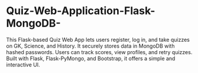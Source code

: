 # Quiz-Web-Application-Flask-MongoDB-
This Flask-based Quiz Web App lets users register, log in, and take quizzes on GK, Science, and History. It securely stores data in MongoDB with hashed passwords. Users can track scores, view profiles, and retry quizzes. Built with Flask, Flask-PyMongo, and Bootstrap, it offers a simple and interactive UI.

